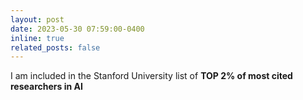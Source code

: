 ```yaml
---
layout: post
date: 2023-05-30 07:59:00-0400
inline: true
related_posts: false
---
```


I am included in the Stanford University list of <b>TOP 2% of most cited researchers in AI</b>
